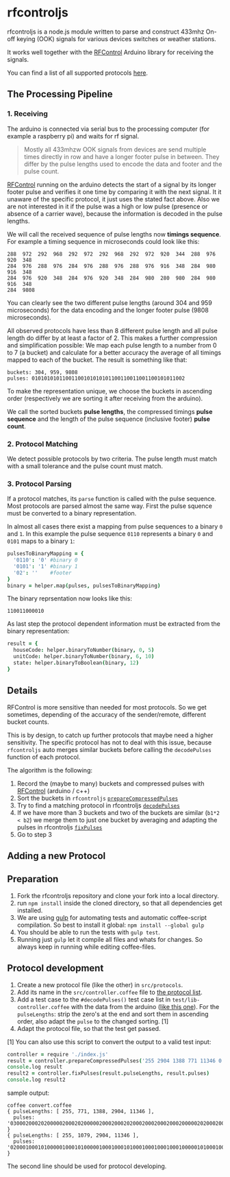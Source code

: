 rfcontroljs
===========

rfcontroljs is a node.js module written to parse and construct 433mhz On-off keying (OOK)
signals for various devices switches or weather stations. 

It works well together with the [RFControl](https://github.com/pimatic/RFControl) Arduino library
for receiving the signals.

You can find a list of all supported protocols [here](protocols.md).

The Processing Pipeline
-----------------------

### 1. Receiving

The arduino is connected via serial bus to the processing computer (for example a raspberry pi)
and waits for rf signal. 

> Mostly all 433mhzw OOK signals from devices are send multiple times directly in row and have a
> longer footer pulse in between. They differ by the pulse lengths used to encode the data and footer 
> and the pulse count.

[RFControl](https://github.com/pimatic/RFControl) running on the arduino detects the start of a 
signal by its longer footer pulse and verifies it one time by comparing it with the next signal. 
It it unaware of the specific protocol, it just uses the stated fact above. Also we are 
not interested in it if the pulse was a high or low pulse (presence or absence of a carrier wave), 
because the information is decoded in the pulse lengths.

We will call the received sequence of pulse lengths now **timings sequence**. For example a timing
sequence in microseconds could look like this:

```
288  972  292  968  292  972  292  968  292  972  920  344  288  976  920  348  
284  976  288  976  284  976  288  976  288  976  916  348  284  980  916  348  
284  976  920  348  284  976  920  348  284  980  280  980  284  980  916  348  
284  9808
```

You can clearly see the two different pulse lengths (around 304 and 959 microseconds) for the data
encoding and the longer footer pulse (9808 microseconds). 

All observed protocols have less than 8 different pulse length and all pulse length do differ by at 
least a factor of 2. This makes a further compression and simplification possible: We map each 
pulse length to a number from 0 to 7 (a bucket) and calculate for a better accuracy the average of 
all timings mapped to each of the bucket. The result is something like that:

```
buckets: 304, 959, 9808
pulses: 01010101011001100101010101100110011001100101011002
```

To make the representation unique, we choose the buckets in ascending order (respectively we are
sorting it after receiving from the arduino).

We call the sorted buckets **pulse lengths**, the compressed timings **pulse sequence** and the 
length of the pulse sequence (inclusive footer) **pulse count**.

### 2. Protocol Matching

We detect possible protocols by two criteria. The pulse length must match with a small tolerance
and the pulse count must match. 

### 3. Protocol Parsing

If a protocol matches, its `parse` function is called with the pulse sequence. Most protocols are
parsed almost the same way. First the pulse squence must be converted to a binary representation.

In almost all cases there exist a mapping from pulse sequences to a binary `0` and `1`. In this
example the pulse sequence `0110` represents a binary `0` and `0101` maps to a binary `1`:

```CoffeeScript
pulsesToBinaryMapping = {
  '0110': '0' #binary 0
  '0101': '1' #binary 1 
  '02': ''    #footer
}
binary = helper.map(pulses, pulsesToBinaryMapping)
```

The binary reprsentation now looks like this:

```
110011000010
```

As last step the protocol dependent information must be extracted from the binary representation:

```CoffeeScript
result = {
  houseCode: helper.binaryToNumber(binary, 0, 5)
  unitCode: helper.binaryToNumber(binary, 6, 10)
  state: helper.binaryToBoolean(binary, 12)
}
```


Details
--------

RFControl is more sensitive than needed for most protocols. 
So we get sometimes, depending of the accuracy of the sender/remote, different bucket counts. 

This is by design, to catch up further protocols that maybe need a higher sensitivity. The specific
protocol has not to deal with this issue, because `rfcontroljs` auto merges similar buckets before
calling the `decodePulses` function of each protocol.

The algorithm is the following:

  1. Record the (maybe to many) buckets and compressed pulses with [RFControl](https://github.com/pimatic/RFControl) (arduino / c++)
  2. Sort the buckets in `rfcontroljs` [`prepareCompressedPulses`](https://github.com/pimatic/rfcontroljs/blob/f39db799ae1fc86cda74c33a01c27da40eb3c9e8/src/controller.coffee#L68)
  3. Try to find a matching protocol in rfcontroljs [`decodePulses`](https://github.com/pimatic/rfcontroljs/blob/f39db799ae1fc86cda74c33a01c27da40eb3c9e8/src/controller.coffee#L118)
  4. If we have more than 3 buckets and two of the buckets are similar (`b1*2 < b2`) we merge them to just one bucket by averaging and adapting the pulses in  rfcontroljs [`fixPulses`](https://github.com/pimatic/rfcontroljs/blob/f39db799ae1fc86cda74c33a01c27da40eb3c9e8/src/controller.coffee#L89)
  5. Go to step 3

Adding a new Protocol
--------------------

## Preparation

1. Fork the rfcontroljs repository and clone your fork into a local directory.
2. run `npm install` inside the cloned directory, so that all dependencies get installed.
3. We are using [gulp](http://gulpjs.com/) for automating tests and automatic coffee-script compilation. So best to install it global: `npm install --global gulp`
4. You should be able to run the tests with `gulp test`.
5. Running just `gulp` let it compile all files and whats for changes. So always keep in running while editing coffee-files.

## Protocol development

1. Create a new protocol file (like the other) in `src/protocols`.
2. Add its name in the `src/controller.coffee` file to [the protocol list](https://github.com/pimatic/rfcontroljs/blob/master/src/controller.coffee#L2).
3. Add a test case to the `#decodePulses()` test case list in `test/lib-controller.coffee` with the data from the arduino ([like this one](https://github.com/pimatic/rfcontroljs/blob/master/test/lib-controller.coffee#L65-L74)). For the `pulseLengths`: strip the zero's at the end and sort them in ascending order, also adapt the `pulse` to the changed sorting. [1]
4. Adapt the protocol file, so that the test get passed.

[1] You can also use this script to convert the output to a valid test input:

```coffee
controller = require './index.js'
result = controller.prepareCompressedPulses('255 2904 1388 771 11346 0 0 0 0100020002020000020002020000020002000202000200020002000200000202000200020000020002000200020002020002000002000200000002000200020002020002000200020034')
console.log result
result2 = controller.fixPulses(result.pulseLengths, result.pulses)
console.log result2
```
sample output:

```
coffee convert.coffee 
{ pulseLengths: [ 255, 771, 1388, 2904, 11346 ],
  pulses: '0300020002020000020002020000020002000202000200020002000200000202000200020000020002000200020002020002000002000200000002000200020002020002000200020014' }
{ pulseLengths: [ 255, 1079, 2904, 11346 ],
  pulses: '0200010001010000010001010000010001000101000100010001000100000101000100010000010001000100010001010001000001000100000001000100010001010001000100010013' }
```
The second line should be used for protocol developing.

